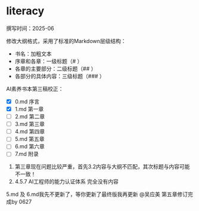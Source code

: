 # literacy

撰写时间：2025-06

修改大纲格式，采用了标准的Markdown层级结构：

- 书名：加粗文本
- 序章和各章：一级标题（# ）
- 各章的主要部分：二级标题（## ）
- 各部分的具体内容：三级标题（### ）

AI素养书本第三稿校正：

- [x] 0.md 序言
- [x] 1.md 第一章
- [ ] 2.md 第二章
- [ ] 3.md 第三章
- [ ] 4.md 第四章
- [ ] 5.md 第五章
- [ ] 6.md 第六章
- [ ] 7.md 附录

1. 第三章现在问题比较严重，首先3.2内容与大纲不匹配，其次标题与内容可能不一致！
2. 4.5.7 AI工程师的能力认证体系  完全没有内容

5.md 及 6.md我先不更新了，等你更新了最终版我再更新 @吴应美
第五章修订完成by 0627
